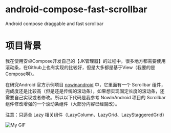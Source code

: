 # android-compose-fast-scrollbar
Android compose draggable and fast scrollbar

# 项目背景
我在使用安卓Compose开发自己的【JK管理器】的过程中，很多地方都需要使用滚动条，在Github上也有实现的比较好，但是大多都是基于View（我要的是Compose啊）。

在研究Android 官方示例项目 [nowinandroid](https://github.com/android/nowinandroid) 中，它里面有一个 Scrollbar 组件，完成度还是比较高（但是还是传统的滚动条），如果想实现固定长度的滚动条，还需要自己实现或者修改。所以以下代码是我参考 NowInAndroid 项目的 Scrollbar 组件修改增强的一个滚动条组件（大部分内容已经魔改）。

注意：只适合 Lazy 相关组件（LazyColumn、LazyGrid、LazyStaggeredGrid）


![My GIF](https://github.com/lcpp6/android-compose-fast-scrollbar/tree/main/scrollbar/_readme/ScrollbarVideo.gif)
